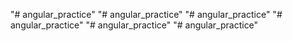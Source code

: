"# angular_practice" 
"# angular_practice" 
"# angular_practice" 
"# angular_practice" 
"# angular_practice" 
"# angular_practice" 
